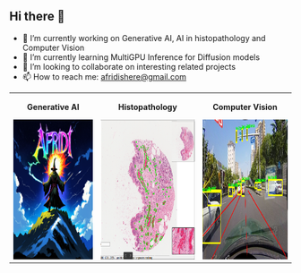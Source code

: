 ## Hi there 👋

- 🔭 I’m currently working on Generative AI, AI in histopathology and Computer Vision
- 🌱 I’m currently learning MultiGPU Inference for Diffusion models
- 👯 I’m looking to collaborate on interesting related projects
- 📫 How to reach me: afridishere@gmail.com

<table>
  <tr>
    <td style="text-align: center;">
      <p><strong>Generative AI</strong></p>
      <img src="af3.png" height="250" width = "500">
    </td>
    <td style="text-align: center;">
      <p><strong>Histopathology</strong></p>
      <img src="hist.png" height="250" width="500">
    </td>
    <td style="text-align: center;">
      <p><strong>Computer Vision</strong></p>
      <img src="35.jpg" height = "250" width = "600">
    </td>
  </tr>
</table>

